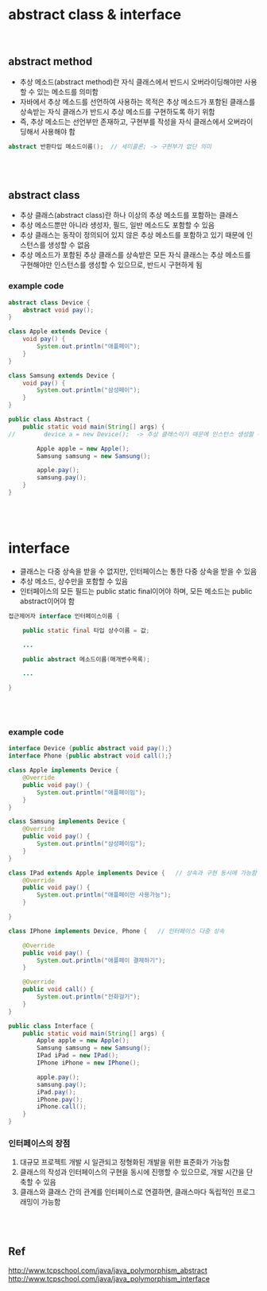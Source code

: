 # abstract class & interface


<br>

## abstract method
* 추상 메소드(abstract method)란 자식 클래스에서 반드시 오버라이딩해야만 사용할 수 있는 메소드를 의미함
* 자바에서 추상 메소드를 선언하여 사용하는 목적은 추상 메소드가 포함된 클래스를 상속받는 자식 클래스가 반드시 추상 메소드를 구현하도록 하기 위함
* 즉, 추상 메소드는 선언부만 존재하고, 구현부를 작성을 자식 클래스에서 오버라이딩해서 사용해야 함

```java
abstract 반환타입 메소드이름();  // 세미콜론; -> 구현부가 없단 의미
```

<br>
<br>

## abstract class
* 추상 클래스(abstract class)란 하나 이상의 추상 메소드를 포함하는 클래스
* 추상 메소드뿐만 아니라 생성자, 필드, 일반 메소드도 포함할 수 있음
* 추상 클래스는 동작이 정의되어 있지 않은 추상 메소드를 포함하고 있기 때문에 인스턴스를 생성할 수 없음
* 추상 메소드가 포함된 추상 클래스를 상속받은 모든 자식 클래스는 추상 메소드를 구현해야만 인스턴스를 생성할 수 있으므로, 반드시 구현하게 됨
    
### example code
```java
abstract class Device {
    abstract void pay();
}

class Apple extends Device {
    void pay() {
        System.out.println("애플페이");
    }
}

class Samsung extends Device {
    void pay() {
        System.out.println("삼성페이");
    }
}

public class Abstract {
    public static void main(String[] args) {
//        device a = new Device();  -> 추상 클래스이기 때문에 인스턴스 생성할 수 없음

        Apple apple = new Apple();
        Samsung samsung = new Samsung();

        apple.pay();
        samsung.pay();
    }
}
```

<br>
<br>

# interface
* 클래스는 다중 상속을 받을 수 없지만, 인터페이스는 통한 다중 상속을 받을 수 있음
* 추상 메소드, 상수만을 포함할 수 있음
* 인터페이스의 모든 필드는 public static final이어야 하며, 모든 메소드는 public abstract이어야 함

```java
접근제어자 interface 인터페이스이름 {

    public static final 타입 상수이름 = 값;

    ...

    public abstract 메소드이름(매개변수목록);

    ...

}
```

<br>
<br>

### example code
```java
interface Device {public abstract void pay();}
interface Phone {public abstract void call();}

class Apple implements Device {
    @Override
    public void pay() {
        System.out.println("애플페이임");
    }
}

class Samsung implements Device {
    @Override
    public void pay() {
        System.out.println("삼성페이임");
    }
}

class IPad extends Apple implements Device {   // 상속과 구현 동시에 가능함
    @Override
    public void pay() {
        System.out.println("애플페이만 사용가능");
    }

}

class IPhone implements Device, Phone {   // 인터페이스 다중 상속

    @Override
    public void pay() {
        System.out.println("애플페이 결제하기");
    }

    @Override
    public void call() {
        System.out.println("전화걸기");
    }
}

public class Interface {
    public static void main(String[] args) {
        Apple apple = new Apple();
        Samsung samsung = new Samsung();
        IPad iPad = new IPad();
        IPhone iPhone = new IPhone();

        apple.pay();
        samsung.pay();
        iPad.pay();
        iPhone.pay();
        iPhone.call();
    }
}

```
### 인터페이스의 장점
1. 대규모 프로젝트 개발 시 일관되고 정형화된 개발을 위한 표준화가 가능함
2. 클래스의 작성과 인터페이스의 구현을 동시에 진행할 수 있으므로, 개발 시간을 단축할 수 있음
3. 클래스와 클래스 간의 관계를 인터페이스로 연결하면, 클래스마다 독립적인 프로그래밍이 가능함


<br>
<br>

## Ref
http://www.tcpschool.com/java/java_polymorphism_abstract  
http://www.tcpschool.com/java/java_polymorphism_interface  
